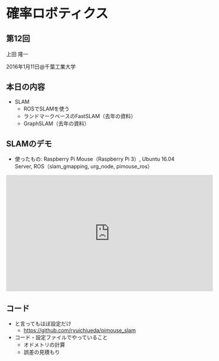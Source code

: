 <h1 style="font-size: 250%;">確率ロボティクス</h1>
<h2>第12回</h2>
上田 隆一

2016年1月11日\@千葉工業大学

<!--nextpage-->
<h2>本日の内容</h2>
<ul>
 	<li>SLAM
<ul>
 	<li>ROSでSLAMを使う</li>
 	<li>ランドマークベースのFastSLAM（去年の資料）</li>
 	<li>GraphSLAM（去年の資料）</li>
</ul>
</li>
</ul>
<!--nextpage-->
<h2>SLAMのデモ</h2>
<ul>
 	<li>使ったもの: Raspberry Pi Mouse（Raspberry Pi 3）, Ubuntu 16.04 Server, ROS（slam_gmapping, urg_node, pimouse_ros）</li>
</ul>
<iframe src="https://www.youtube.com/embed/b2kYQ11PUSI" width="560" height="315" frameborder="0" allowfullscreen="allowfullscreen"></iframe>

<!--nextpage-->
<h2>コード</h2>
<ul>
 	<li>と言ってもほぼ設定だけ
<ul>
 	<li><a href="https://github.com/ryuichiueda/pimouse_slam" target="_blank">https://github.com/ryuichiueda/pimouse_slam</a></li>
</ul>
</li>
 	<li>コード・設定ファイルでやっていること
<ul>
 	<li>オドメトリの計算</li>
 	<li>誤差の見積もり</li>
</ul>
</li>
</ul>
